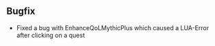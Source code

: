 ## Bugfix

- Fixed a bug with EnhanceQoLMythicPlus which caused a LUA-Error after clicking on a quest
